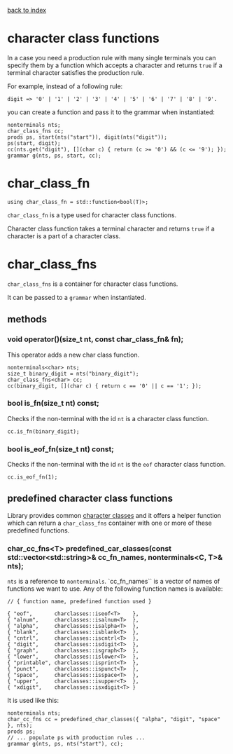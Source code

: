 [back to index](../README.md#overview-of-types)

# character class functions

In a case you need a production rule with many single terminals you can specify them by a function which accepts a character and returns `true` if a terminal character satisfies the production rule.

For example, instead of a following rule:
```
digit => '0' | '1' | '2' | '3' | '4' | '5' | '6' | '7' | '8' | '9'.
```
you can create a function and pass it to the grammar when instantiated:
```
nonterminals nts;
char_class_fns cc;
prods ps, start(nts("start")), digit(nts("digit"));
ps(start, digit);
cc(nts.get("digit"), [](char c) { return (c >= '0') && (c <= '9'); });
grammar g(nts, ps, start, cc);
```

# char_class_fn

```
using char_class_fn = std::function<bool(T)>;
```

`char_class_fn` is a type used for character class functions.

Character class function takes a terminal character and returns `true` if a character is a part of a character class.

# char_class_fns

`char_class_fns` is a container for character class functions.

It can be passed to a `grammar` when instantiated.

## methods

### void operator()(size_t nt, const char_class_fn<T>& fn);

This operator adds a new char class function.

```
nonterminals<char> nts;
size_t binary_digit = nts("binary_digit");
char_class_fns<char> cc;
cc(binary_digit, [](char c) { return c == '0' || c == '1'; });
```

### bool is_fn(size_t nt) const;

Checks if the non-terminal with the id `nt` is a character class function.

```
cc.is_fn(binary_digit);
```

### bool is_eof_fn(size_t nt) const;

Checks if the non-terminal with the id `nt` is the `eof` character class function.

```
cc.is_eof_fn(1);
```


## predefined character class functions

Library provides common [character classes](charclasses.md) and it offers a helper function which can return a `char_class_fns` container with one or more of these predefined functions.

### char_cc_fns\<T> predefined_car_classes(const std::vector\<std::string>& cc_fn_names, nonterminals<C, T>& nts);

`nts` is a reference to `nonterminals`. `cc_fn_names`` is a vector of names of functions we want to use. Any of the following function names is available:

```
// { function name, predefined function used }

{ "eof",       charclasses::iseof<T>    },
{ "alnum",     charclasses::isalnum<T>  },
{ "alpha",     charclasses::isalpha<T>  },
{ "blank",     charclasses::isblank<T>  },
{ "cntrl",     charclasses::iscntrl<T>  },
{ "digit",     charclasses::isdigit<T>  },
{ "graph",     charclasses::isgraph<T>  },
{ "lower",     charclasses::islower<T>  },
{ "printable", charclasses::isprint<T>  },
{ "punct",     charclasses::ispunct<T>  },
{ "space",     charclasses::isspace<T>  },
{ "upper",     charclasses::isupper<T>  },
{ "xdigit",    charclasses::isxdigit<T> }
```

It is used like this:
```
nonterminals nts;
char_cc_fns cc = predefined_char_classes({ "alpha", "digit", "space" }, nts);
prods ps;
// ... populate ps with production rules ...
grammar g(nts, ps, nts("start"), cc);
```